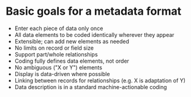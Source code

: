 # Basic goals for a metadata format

* Enter each piece of data only once
* All data elements to be coded identically wherever they appear
* Extensible; can add new elements as needed
* No limits on record or field size
* Support part/whole relationships
* Coding fully defines data elements, not order
* No ambiguous ("X or Y") elements
* Display is data-driven where possible
* Linking between records for relationships (e.g. X is adaptation of Y)
* Data description is in a standard machine-actionable coding

